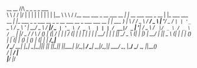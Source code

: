  __      __        //\                   _                      _                    _                                                                     _     ___  
 \ \    / /       |/ \|                 | |                    | |                  | |                                                                   | |   |__ \ 
  \ \  / /__   ___ ___    _ __ ___  __ _| |_ __ ___   ___ _ __ | |_ ___    ___  __ _| |__   ___    _   _ ___  __ _ _ __     ___     __ _  ___   ___   __ _| | ___  ) |
   \ \/ / _ \ / __/ _ \  | '__/ _ \/ _` | | '_ ` _ \ / _ \ '_ \| __/ _ \  / __|/ _` | '_ \ / _ \  | | | / __|/ _` | '__|   / _ \   / _` |/ _ \ / _ \ / _` | |/ _ \/ / 
    \  / (_) | (_|  __/  | | |  __/ (_| | | | | | | |  __/ | | | ||  __/  \__ \ (_| | |_) |  __/  | |_| \__ \ (_| | |     | (_) | | (_| | (_) | (_) | (_| | |  __/_|  
     \/ \___/ \___\___|  |_|  \___|\__,_|_|_| |_| |_|\___|_| |_|\__\___|  |___/\__,_|_.__/ \___|   \__,_|___/\__,_|_|      \___/   \__, |\___/ \___/ \__, |_|\___(_)  
                                                                                                                                    __/ |             __/ |           
                                                                                                                                   |___/             |___/            
